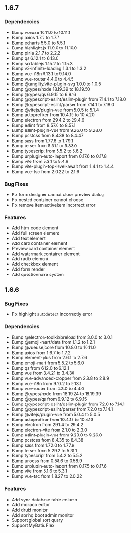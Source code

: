 ## 1.6.7

### Dependencies

 * Bump vueuse 10.11.0 to 10.11.1
 * Bump axios 1.7.2 to 1.7.7
 * Bump echarts 5.5.0 to 5.5.1
 * Bump highlight.js 11.9.0 to 11.10.0
 * Bump pinia 2.1.7 to 2.2.2
 * Bump qs 6.12.1 to 6.13.0
 * Bump sortablejs 1.15.2 to 1.15.3
 * Bump v3-infinite-loading 1.3.1 to 1.3.2
 * Bump vue-i18n 9.13.1 to 9.14.0
 * Bump vue-router 4.4.0 to 4.4.5
 * Bump @tangllty/vite-plugin-svg 1.0.0 to 1.0.5
 * Bump @types/node 18.19.39 to 18.19.50
 * Bump @types/qs 6.9.15 to 6.9.16
 * Bump @typescript-eslint/eslint-plugin from 7.14.1 to 7.18.0
 * Bump @typescript-eslint/parser from 7.14.1 to 7.18.0
 * Bump @vitejs/plugin-vue from 5.0.5 to 5.1.4
 * Bump autoprefixer from 10.4.19 to 10.4.20
 * Bump electron from 29.4.2 to 29.4.6
 * Bump eslint from 8.57.0 to 8.57.1
 * Bump eslint-plugin-vue from 9.26.0 to 9.28.0
 * Bump postcss from 8.4.38 to 8.4.47
 * Bump sass from 1.77.6 to 1.79.1
 * Bump terser from 5.31.1 to 5.33.0
 * Bump typescript from 5.5.2 to 5.6.2
 * Bump unplugin-auto-import from 0.17.6 to 0.17.8
 * Bump vite from 5.3.1 to 5.4.6
 * Bump vite-plugin-top-level-await from 1.4.1 to 1.4.4
 * Bump vue-tsc from 2.0.22 to 2.1.6

### Bug Fixes

 * Fix form designer cannot close preview dialog
 * Fix nested container cannot choose
 * Fix remove item activeItem incorrect error

### Features
 * Add html code element
 * Add full screen element
 * Add text element
 * Add card container element
 * Preview card container element
 * Add watermark container element
 * Add radio element
 * Add checkbox element
 * Add form render
 * Add questionnaire system

## 1.6.6

### Bug Fixes

 * Fix highlight `autodetect` incorrectly error

### Dependencies

 * Bump @electron-toolkit/preload from 3.0.0 to 3.0.1
 * Bump @emoji-mart/data from 1.1.2 to 1.2.1
 * Bump @vueuse/core from 10.9.0 to 10.11.0
 * Bump axios from 1.6.7 to 1.7.2
 * Bump element-plus from 2.6.1 to 2.7.6
 * Bump emoji-mart from 5.5.2 to 5.6.0
 * Bump qs from 6.12.0 to 6.12.1
 * Bump vue from 3.4.21 to 3.4.30
 * Bump vue-advanced-cropper from 2.8.8 to 2.8.9
 * Bump vue-i18n from 9.10.2 to 9.13.1
 * Bump vue-router from 4.3.0 to 4.4.0
 * Bump @types/node from 18.19.24 to 18.19.39
 * Bump @types/qs from 6.9.12 to 6.9.15
 * Bump @typescript-eslint/eslint-plugin from 7.2.0 to 7.14.1
 * Bump @typescript-eslint/parser from 7.2.0 to 7.14.1
 * Bump @vitejs/plugin-vue from 5.0.4 to 5.0.5
 * Bump autoprefixer from 10.4.18 to 10.4.19
 * Bump electron from 29.1.4 to 29.4.2
 * Bump electron-vite from 2.1.0 to 2.3.0
 * Bump eslint-plugin-vue from 9.23.0 to 9.26.0
 * Bump postcss from 8.4.35 to 8.4.38
 * Bump sass from 1.72.0 to 1.77.6
 * Bump terser from 5.29.2 to 5.31.1
 * Bump typescript from 5.4.2 to 5.5.2
 * Bump unocss from 0.58.6 to 0.58.9
 * Bump unplugin-auto-import from 0.17.5 to 0.17.6
 * Bump vite from 5.1.6 to 5.3.1
 * Bump vue-tsc from 1.8.27 to 2.0.22

### Features

 * Add sync database table column
 * Add monaco editor
 * Add druid monitor
 * Add spring boot admin monitor
 * Support global sort query
 * Support MyBatis Flex
